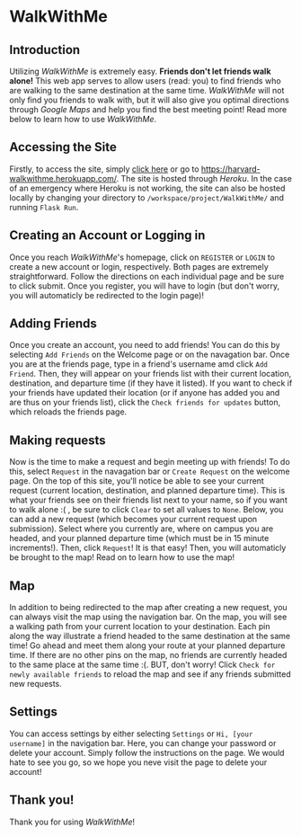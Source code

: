 # WalkWithMe

## Introduction
Utilizing *WalkWithMe* is extremely easy. **Friends don't let friends walk alone!** This web app serves to allow users (read: you) to find friends who are walking to the same destination at the same time. *WalkWithMe* will not only find you friends to walk with, but it will also give you optimal directions through *Google Maps* and help you find the best meeting point! Read more below to learn how to use *WalkWithMe*.

## Accessing the Site
Firstly, to access the site, simply [click here](https://harvard-walkwithme.herokuapp.com/) or go to https://harvard-walkwithme.herokuapp.com/. The site is hosted through *Heroku*. In the case of an emergency where Heroku is not working, the site can also be hosted locally by changing your directory to `/workspace/project/WalkWithMe/` and running `Flask Run`.

## Creating an Account or Logging in
Once you reach *WalkWithMe*'s homepage, click on `REGISTER` or `LOGIN` to create a new account or login, respectively. Both pages are extremely straightforward. Follow the directions on each individual page and be sure to click submit. Once you register, you will have to login (but don't worry, you will automaticly be redirected to the login page)!

## Adding Friends
Once you create an account, you need to add friends! You can do this by selecting `Add Friends` on the Welcome page or on the navagation bar. Once you are at the friends page, type in a friend's username amd click `Add Friend`. Then, they will appear on your friends list with their current location, destination, and departure time (if they have it listed). If you want to check if your friends have updated their location (or if anyone has added you and are thus on your friends list), click the `Check friends for updates` button, which reloads the friends page.

## Making requests
Now is the time to make a request and begin meeting up with friends! To do this, select `Request` in the navagation bar or `Create Request` on the welcome page. On the top of this site, you'll notice be able to see your current request (current location, destination, and planned departure time). This is what your friends see on their friends list next to your name, so if you want to walk alone :( , be sure to click `Clear` to set all values to `None`. Below, you can add a new request (which becomes your current request upon submission). Select where you currently are, where on campus you are headed, and your planned departure time (which must be in 15 minute increments!). Then, click `Request`! It is that easy! Then, you will automaticly be brought to the map! Read on to learn how to use the map!

## Map
In addition to being redirected to the map after creating a new request, you can always visit the map using the navigation bar. On the map, you will see a walking path from your current location to your destination. Each pin along the way illustrate a friend headed to the same destination at the same time! Go ahead and meet them along your route at your planned departure time. If there are no other pins on the map, no friends are currently headed to the same place at the same time :(. BUT, don't worry! Click `Check for newly available friends` to reload the map and see if any friends submitted new requests.

## Settings
You can access settings by either selecting `Settings` or `Hi, [your username]` in the navigation bar. Here, you can change your password or delete your account. Simply follow the instructions on the page. We would hate to see you go, so we hope you neve visit the page to delete your account!

## Thank you!
Thank you for using *WalkWithMe*!